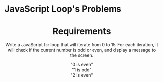 # JavaScript Loop's Problems
<h1 align="center">Requirements</h1> 
<p align="center">Write a JavaScript for loop that will iterate from 0 to 15. For each iteration, it will check if the current number is odd or even, and display a message to the screen.</p>
<p align="center">
"0 is even"</br >
"1 is odd"</br >
"2 is even" </p>